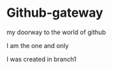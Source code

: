 # Github-gateway
my doorway to the world of github

I am the one and only


I was created in branch1
